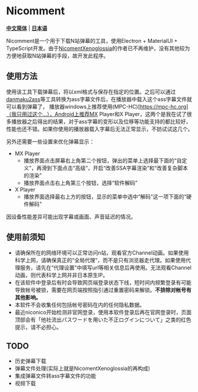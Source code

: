 # Nicomment

[**中文简体**](./README.md) | [**日本语**](./README_Ja.md)

Nicomment是一个用于下载N站弹幕的工具，使用Electron + MaterialUI + TypeScript开发。由于[NicomentXenoglossia](http://xeno.grrr.jp)的作者已不再维护，没有其他较为方便地获取N站弹幕的手段，故开发此程序。

## 使用方法

使用该工具下载弹幕后，将以xml格式与保存在指定的位置。之后可以通过[danmaku2ass](https://github.com/m13253/danmaku2ass)等工具转换为ass字幕文件后，在播放器中载入这个ass字幕文件就可以看到弹幕了，
播放器windows上推荐使用(MPC-HC)[https://mpc-hc.org]（我只用过这个...），Android上推荐MX Player和X Player，这两个是我在试了很多播放器之后得出的结果，对于ass字幕的变形以及位移等功能支持的都比较好，性能也还不错。如果你使用的播放器载入字幕后无法正常显示，不妨试试这几个。

另外还需要一些设置来优化弹幕显示：
* MX Player
  * 播放界面点击屏幕右上角第二个按钮，弹出的菜单上选择最下面的“自定义”，再滑到下面点击“高级”，开启“改善SSA字幕渲染”和“改善复杂脚本的渲染”
  * 播放界面点击右上角第三个按钮，选择“软件解码”
* X Player
  * 播放界面选择最右上方的按钮，显示的菜单中选中“解码”这一项下面的“硬件解码”

因设备性能差异可能出现字幕或画面、声音延迟的情况。

## 使用前须知

* 请确保所在的网络环境可以正常访问n站，观看官方Channel动画。如果使用科学上网，请确保真正的“全局代理”，而不是只有浏览器走代理。如果使用代理服务，请先在“代理设置”中填写url等相关信息后再使用。无法观看Channel动画，则代表科学上网并非日本原生IP。
* 在该软件中登录后有时会导致网页端登录状态下线，短时间内频繁登录有可能导致帐号被锁，需要在网页端按照指引通过重置密码来解锁。**不排除对帐号有其他影响。**
* 本软件不会收集任何包括帐号密码在内的任何隐私数据。
* 最近niconico开始检测非官网登录，使用本软件登录后再在官网登录时，页面顶部会有「他社流出パスワードを用いた不正ログインについて」之类的红色提示，请不必担心。

## TODO

* 历史弹幕下载
* 弹幕文件处理(实际上就是NicomentXenoglossia的再构成)
* 集成弹幕文件转ass字幕文件的功能
* 视频下载
